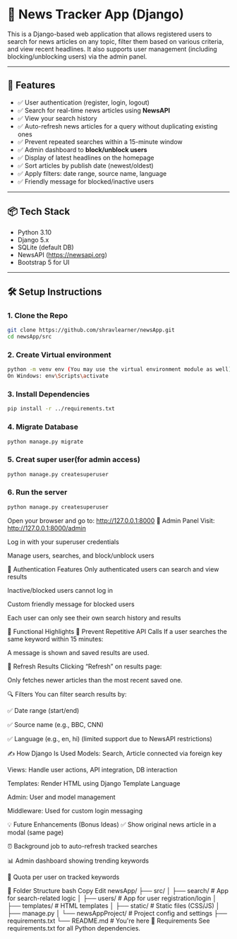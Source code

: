 # 📰 News Tracker App (Django)

This is a Django-based web application that allows registered users to search for news articles on any topic, filter them based on various criteria, and view recent headlines. It also supports user management (including blocking/unblocking users) via the admin panel.

---

## 🚀 Features

- ✅ User authentication (register, login, logout)
- ✅ Search for real-time news articles using **NewsAPI**
- ✅ View your search history
- ✅ Auto-refresh news articles for a query without duplicating existing ones
- ✅ Prevent repeated searches within a 15-minute window
- ✅ Admin dashboard to **block/unblock users**
- ✅ Display of latest headlines on the homepage
- ✅ Sort articles by publish date (newest/oldest)
- ✅ Apply filters: date range, source name, language
- ✅ Friendly message for blocked/inactive users

---

## 📦 Tech Stack

- Python 3.10
- Django 5.x
- SQLite (default DB)
- NewsAPI (https://newsapi.org)
- Bootstrap 5 for UI

---

## 🛠️ Setup Instructions

### 1. Clone the Repo

```bash
git clone https://github.com/shravlearner/newsApp.git
cd newsApp/src
```

### 2. Create Virtual environment

```bash
python -m venv env (You may use the virtual environment module as well)
On Windows: env\Scripts\activate
```

### 3. Install Dependencies
```bash
pip install -r ../requirements.txt
```
### 4. Migrate Database
```bash
python manage.py migrate
```
### 5. Creat super user(for admin access)
```bash
python manage.py createsuperuser
```
### 6. Run the server
```bash
python manage.py createsuperuser
```
Open your browser and go to: http://127.0.0.1:8000
👤 Admin Panel
Visit: http://127.0.0.1:8000/admin

Log in with your superuser credentials

Manage users, searches, and block/unblock users

🔐 Authentication Features
Only authenticated users can search and view results

Inactive/blocked users cannot log in

Custom friendly message for blocked users

Each user can only see their own search history and results

📄 Functional Highlights
🔁 Prevent Repetitive API Calls
If a user searches the same keyword within 15 minutes:

A message is shown and saved results are used.

🔄 Refresh Results
Clicking “Refresh” on results page:

Only fetches newer articles than the most recent saved one.

🔍 Filters
You can filter search results by:

✅ Date range (start/end)

✅ Source name (e.g., BBC, CNN)

✅ Language (e.g., en, hi) (limited support due to NewsAPI restrictions)

✍️ How Django Is Used
Models: Search, Article connected via foreign key

Views: Handle user actions, API integration, DB interaction

Templates: Render HTML using Django Template Language

Admin: User and model management

Middleware: Used for custom login messaging

💡 Future Enhancements (Bonus Ideas)
✅ Show original news article in a modal (same page)

⏰ Background job to auto-refresh tracked searches

📊 Admin dashboard showing trending keywords

🔢 Quota per user on tracked keywords

📁 Folder Structure
bash
Copy
Edit
newsApp/
├── src/
│   ├── search/             # App for search-related logic
│   ├── users/              # App for user registration/login
│   ├── templates/          # HTML templates
│   ├── static/             # Static files (CSS/JS)
│   ├── manage.py
│   └── newsAppProject/     # Project config and settings
├── requirements.txt
└── README.md               # You're here
📌 Requirements
See requirements.txt for all Python dependencies.


